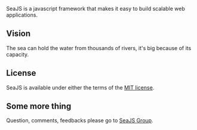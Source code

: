
SeaJS is a javascript framework that makes it easy to build scalable web applications.

## Vision

The sea can hold the water from thousands of rivers, it's big because of its capacity.

## License

SeaJS is available under either the terms of the [MIT license](https://github.com/tannhu/jsface/blob/master/MIT-LICENSE.txt).

## Some more thing

Question, comments, feedbacks please go to [SeaJS Group](http://groups.google.com/group/seajs).

